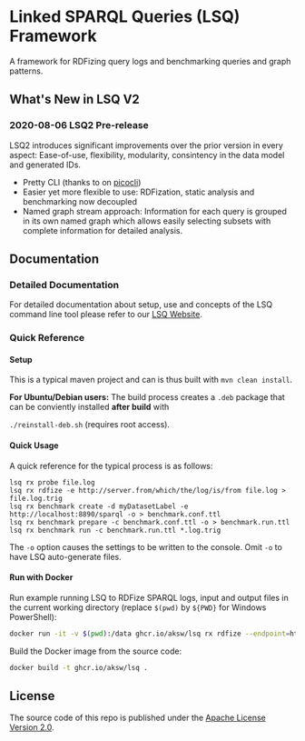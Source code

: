# Linked SPARQL Queries (LSQ) Framework
A framework for RDFizing query logs and benchmarking queries and graph patterns.

## What's New in LSQ V2

### 2020-08-06 LSQ2 Pre-release
LSQ2 introduces significant improvements over the prior version in every aspect: Ease-of-use, flexibility, modularity, consintency in the data model and generated IDs.

* Pretty CLI (thanks to on [picocli](https://github.com/remkop/picocli))
* Easier yet more flexible to use: RDFization, static analysis and benchmarking now decoupled
* Named graph stream approach: Information for each query is grouped in its own named graph which allows easily selecting subsets with complete information for detailed analysis.


## Documentation

### Detailed Documentation
For detailed documentation about setup, use and concepts of the LSQ command line tool please refer to our [LSQ Website](http://lsq.aksw.org/).

### Quick Reference

#### Setup

This is a typical maven project and can is thus built with `mvn clean install`.

**For Ubuntu/Debian users:** The build process creates a `.deb` package that can be conviently installed **after build** with

`./reinstall-deb.sh` (requires root access).


#### Quick Usage
A quick reference for the typical process is as follows:

```
lsq rx probe file.log
lsq rx rdfize -e http://server.from/which/the/log/is/from file.log > file.log.trig
lsq rx benchmark create -d myDatasetLabel -e http://localhost:8890/sparql -o > benchmark.conf.ttl
lsq rx benchmark prepare -c benchmark.conf.ttl -o > benchmark.run.ttl
lsq rx benchmark run -c benchmark.run.ttl *.log.trig
```

The `-o` option causes the settings to be written to the console. Omit `-o` to have LSQ auto-generate files.


#### Run with Docker

Run example running LSQ to RDFize SPARQL logs, input and output files in the current working directory (replace `$(pwd)` by `${PWD}` for Windows PowerShell):

```bash
docker run -it -v $(pwd):/data ghcr.io/aksw/lsq rx rdfize --endpoint=http://dbpedia.org/sparql virtuoso.dbpedia.log 
```

Build the Docker image from the source code:

```bash
docker build -t ghcr.io/aksw/lsq .
```


## License
The source code of this repo is published under the [Apache License Version 2.0](https://github.com/AKSW/jena-sparql-api/blob/master/LICENSE).



